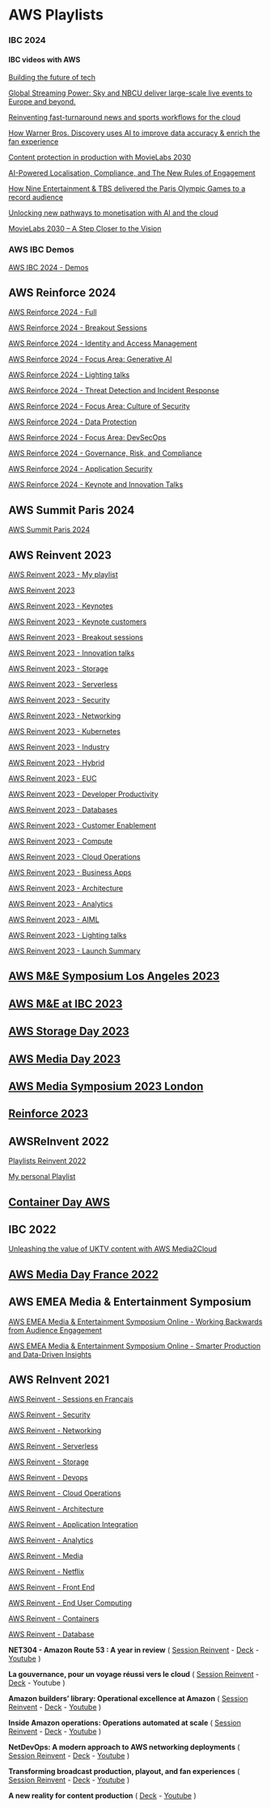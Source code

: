 
# AWS Playlists

### IBC 2024

#### IBC videos with AWS
[Building the future of tech](https://www.ibc.org/video/building-the-future-of-tech/11540.article)

[Global Streaming Power: Sky and NBCU deliver large-scale live events to Europe and beyond.](https://www.ibc.org/video/commitment-and-innovation-drive-global-streaming-power-with-aws/11508.article)

[Reinventing fast-turnaround news and sports workflows for the cloud](https://www.ibc.org/video/reinventing-fast-turnaround-news-and-sports-workflows-for-the-cloud/11676.article)

[How Warner Bros. Discovery uses AI to improve data accuracy & enrich the fan experience](https://www.ibc.org/video/how-warner-bros-discovery-uses-ai-to-improve-data-accuracy-and-enrich-the-fan-experience/11661.article)

[Content protection in production with MovieLabs 2030](https://www.ibc.org/video/content-protection-in-production-with-movielabs-2030/11591.article)

[AI-Powered Localisation, Compliance, and The New Rules of Engagement](https://www.ibc.org/video/ai-powered-localisation-compliance-and-the-new-rules-of-engagement/11524.article)

[How Nine Entertainment & TBS delivered the Paris Olympic Games to a record audience](https://www.ibc.org/video/how-nine-entertainment-and-tbs-delivered-the-paris-olympic-games-to-a-record-audience/11659.article)

[Unlocking new pathways to monetisation with AI and the cloud](https://www.ibc.org/video/unlocking-new-pathways-to-monetisation-with-ai-and-the-cloud/11773.article)

[MovieLabs 2030 – A Step Closer to the Vision](https://www.ibc.org/video/movielabs-2030-a-step-closer-to-the-vision/11573.article)

### AWS IBC Demos

[AWS IBC 2024 - Demos](playlist-PLSfK4vylaJMg82HDGMb4zg_eEpDLJVFoT.md)

## AWS Reinforce 2024

[AWS Reinforce 2024 - Full](playlist-PL2yQDdvlhXf-a63_o1-mAya81ZwuRkmAu.md)

[AWS Reinforce 2024 - Breakout Sessions](playlist-PL2yQDdvlhXf924bBNnRHA9RdbNJI6En3V.md)

[AWS Reinforce 2024 - Identity and Access Management](playlist-PL2yQDdvlhXf-XqcUqLn0avm_N-lvhsHXB.md)

[AWS Reinforce 2024 - Focus Area: Generative AI](playlist-PL2yQDdvlhXf-b4hbQhg2iTwU-ot2knOzh.md)

[AWS Reinforce 2024 - Lighting talks](playlist-PL2yQDdvlhXf-zg2Vw9YHxoqsfsJFUq7tR.md)

[AWS Reinforce 2024 - Threat Detection and Incident Response](playlist-PL2yQDdvlhXf8Q4ZXUvRP8VxvBN7_vXAnY.md)

[AWS Reinforce 2024 - Focus Area: Culture of Security](playlist-PL2yQDdvlhXf8QI-TxYVwqfOUxPDwJfsIp.md)

[AWS Reinforce 2024 - Data Protection](playlist-PL2yQDdvlhXf_l1OwouK5rj0hMeSfNEExL.md)

[AWS Reinforce 2024 - Focus Area: DevSecOps](playlist-PL2yQDdvlhXf_7oO5-WmZYI6nUClc3BXYw.md)

[AWS Reinforce 2024 - Governance, Risk, and Compliance](playlist-PL2yQDdvlhXf8ilLz3LJ7A3WxMbjLEHDff.md)

[AWS Reinforce 2024 - Application Security](playlist-PL2yQDdvlhXf_7-jPFNNM3d5G1ZldgsOOr.md)

[AWS Reinforce 2024 - Keynote and Innovation Talks](playlist-PL2yQDdvlhXf_-WuiG0HwlDSfKGzdRVItM.md)

## AWS Summit Paris 2024

[AWS Summit Paris 2024](playlist-PLL_L4MF1Z7JVoRINWdkdvyJVkH-i0Qq1Q.md)

## AWS Reinvent 2023

[AWS Reinvent 2023 - My playlist](my-playlist-reinvent-2023.md)

[AWS Reinvent 2023](playlist-PL2yQDdvlhXf-5R7VtNr9P4nosA7DiDtM1.md)

[AWS Reinvent 2023 - Keynotes](playlist-PL2yQDdvlhXf_yTJdRlfK7K1ARdhYHhUvR.md)

[AWS Reinvent 2023 - Keynote customers](playlist-PL2yQDdvlhXf-bNhTjxpMzsNgsnC2TqbQT.md)

[AWS Reinvent 2023 - Breakout sessions](playlist-PL2yQDdvlhXf93SMk5EpQVIq4kdWQhUcMV.md)

[AWS Reinvent 2023 - Innovation talks](playlist-PL2yQDdvlhXf9dPFE1cCdiBovjN4Q6oCg-.md)

[ AWS Reinvent 2023 - Storage](playlist-PL2yQDdvlhXf83bp752n992F52HWaR_js3.md)

[ AWS Reinvent 2023 - Serverless](playlist-PL2yQDdvlhXf_rloSt34Uh37PBzTti6aFc.md)

[ AWS Reinvent 2023 - Security](playlist-PL2yQDdvlhXf-901GvlqhZJ3pIQtw6aeZq.md)

[ AWS Reinvent 2023 -  Networking](playlist-PL2yQDdvlhXf-z265uBFVcvoAG-OXy7530.md)

[ AWS Reinvent 2023 - Kubernetes](playlist-PL2yQDdvlhXf-XK9yXKcJ8Jf0TVplCazUz.md)

[ AWS Reinvent 2023 - Industry](playlist-PL2yQDdvlhXf_HQ1BmWQHoe1o5-SQMCUfl.md)

[ AWS Reinvent 2023 - Hybrid](playlist-PL2yQDdvlhXf8ZslpFYqYySfVV4Lu3MDhu.md)

[ AWS Reinvent 2023 - EUC](playlist-PL2yQDdvlhXf8FVrowjoxmg38NCBO0CYI5.md)

[ AWS Reinvent 2023 - Developer Productivity](playlist-PL2yQDdvlhXf9Wa5bgk7_K82rYWn2Nom4I.md)

[ AWS Reinvent 2023 - Databases](playlist-PL2yQDdvlhXf9KjNup2pbyxba2XeKelNFg.md)

[ AWS Reinvent 2023 - Customer Enablement](playlist-PL2yQDdvlhXf_CgVU23a0cmJMohU9GcpSE.md)

[ AWS Reinvent 2023 - Compute](playlist-PL2yQDdvlhXf-CN3ykMq_dYH9nmPRRbR7O.md)

[ AWS Reinvent 2023 - Cloud Operations](playlist-PL2yQDdvlhXf-MKQE31qHsOE_eSDR1T2Kq.md)

[ AWS Reinvent 2023 - Business Apps](playlist-PL2yQDdvlhXf8r-2SvM2pmCzd62_umw_FJ.md)

[ AWS Reinvent 2023 - Architecture](playlist-PL2yQDdvlhXf8qWcdB_8mKLyAOHk0cVK6B.md)

[ AWS Reinvent 2023 - Analytics](playlist-PL2yQDdvlhXf8_GOWzkJwOsoDLgBw80nfi.md)

[ AWS Reinvent 2023 - AIML](playlist-PL2yQDdvlhXf8iyzg7ziZI924PxC8a8M-U.md)

[ AWS Reinvent 2023 - Lighting talks](playlist-PL2yQDdvlhXf88GSCQS4wvT2eB5Cq1RJ9Q.md)


[AWS Reinvent 2023 - Launch Summary](decks/REINVENT_2023/REINVENT20223_Launch.pdf)

## [AWS M&E Symposium Los Angeles 2023](playlist-PLSfK4vylaJMivlKdK2GgYrvUmjocpKoev.md)

## [AWS M&E at IBC 2023](playlist-PLSfK4vylaJMhYgc5tzKpKLA02uG7CIdsn.md)

## [AWS Storage Day 2023](playlist-PLSfK4vylaJMg3nKxvs66pFCAkb_rfdRos.md)

## [AWS Media Day 2023](playlist-PLL_L4MF1Z7JWsJi_LUyEMpLaUirkIz2Do.md)

## [AWS Media Symposium 2023 London](https://pages.awscloud.com/EMEA-field-EV-M-E-Symposium-London-on-demand.html)

## [Reinforce 2023](reinforce-2023.md)

## AWSReInvent 2022 

[Playlists Reinvent 2022](reinvent-2022.md)

[My personal Playlist](my-playlist-reinvent-2022.md)

## [Container Day AWS](https://www.youtube.com/playlist?list=PLehXSATXjcQFD6ZUH4o0hwoH6gmGHvqQe)

## IBC 2022
[Unleashing the value of UKTV content with AWS Media2Cloud](https://www.youtube.com/watch?v=Uaye3XkKVgo&feature=youtu.be)

## [AWS Media Day France 2022](https://www.youtube.com/watch?v=2rQMCD0uyIQ&list=PLL_L4MF1Z7JUlTedFignU01KZbq28vZEh)

## AWS EMEA Media & Entertainment Symposium 

[AWS EMEA Media & Entertainment Symposium Online - Working Backwards from Audience Engagement](https://www.youtube.com/watch?v=XtDGLmIPxhk)

[AWS EMEA Media & Entertainment Symposium Online - Smarter Production and Data-Driven Insights](https://www.youtube.com/watch?v=geIBzoPEEwY)

## AWS ReInvent 2021

[AWS Reinvent - Sessions en Français](playlist-PLL_L4MF1Z7JVxkNOAetbK8hCmJWRanQah.md)

[AWS Reinvent - Security](playlist-PL2yQDdvlhXf_b_a3X0Bd58WbEZGDau-lW.md)

[AWS Reinvent - Networking](playlist-PL2yQDdvlhXf8LwUXEjfwfT9Yd0fFf4H-G.md)

[AWS Reinvent - Serverless](playlist-PL2yQDdvlhXf9h--iJ3AEr6r7R6EsgjKNm.md)

[AWS Reinvent - Storage](playlist-PL2yQDdvlhXf84XEw3vxTFxW9cc0U7kj_G.md)

[AWS Reinvent - Devops](playlist-PL2yQDdvlhXf8IJuIGCoPbO2HXxWFFml8Z.md)

[AWS Reinvent - Cloud Operations](playlist-PL2yQDdvlhXf_iYtj8AVNbR7TfBgVoMQGA.md)

[AWS Reinvent - Architecture](playlist-PL2yQDdvlhXf8Y3Po6kztYpyKxhy6XEV-_.md)

[AWS Reinvent - Application Integration](playlist-PL2yQDdvlhXf_NlTmZ2Yc1alpZ-cjZyz-W.md)

[AWS Reinvent - Analytics](playlist-PL2yQDdvlhXf-zvXglx6Vs1wvtczIR_b61.md)

[AWS Reinvent - Media](playlist-PL2yQDdvlhXf-C9OQaL0ndFpj0ZuvPkyAb.md)

[AWS Reinvent - Netflix](playlist-PL2yQDdvlhXf8r4Szoi7TvfbH6KXk5SlM1.md)

[AWS Reinvent - Front End](playlist-PL2yQDdvlhXf9Cg4McKSCdJ-uroabfib16.md)

[AWS Reinvent - End User Computing](playlist-PL2yQDdvlhXf9o8C35r5MpmYou-qLuWhMt.md)

[AWS Reinvent - Containers](playlist-PL2yQDdvlhXf_w7ko6ux5eFhDLS1ggjWsr.md)

[AWS Reinvent - Database](playlist-PL2yQDdvlhXf8R2BYrOfcp8kKUvIHc5NoQ.md)

**NET304 - Amazon Route 53 : A year in review** ( [Session Reinvent](https://virtual.reinvent.awsevents.com/session-virtual/?es_id=07f68be892&v2477da705118cc74fd14460db021e1784e2eed5a7982c6482ec95cb2e86d259644b8741959f52a49e0e6908b82a9d860=2789DC0963F2F7444F74F9EF82ABADE706877660D57402DA7FAC4183681A6CF956CF3EB3DFAEA288F57A1565BEBC1C57) - 
[Deck](https://mplay-assets.s3.amazonaws.com/sites/awsreinv21/_uploads/assets/drvlgwuqmmwuxypw_awsreinv21.pdf) - 
[Youtube](https://www.youtube.com/watch?v=uffRFW0BrUU)
)

**La gouvernance, pour un voyage réussi vers le cloud** ( [Session Reinvent](https://virtual.reinvent.awsevents.com/session-virtual/?v2477da705118cc74fd14460db021e1784e2[…]252831D0D141CD535E44A64AECB91C44C48F42359C998C691F7ED) - 
[Deck](https://mplay-assets.s3.amazonaws.com/sites/awsreinv21/_uploads/assets/vbwiidfpylbiikpf_awsreinv21.pdf) - 
Youtube
)

**Amazon builders’ library: Operational excellence at Amazon** ( [Session Reinvent](https://virtual.reinvent.awsevents.com/session-virtual/?v2477da705118cc74fd14460db021e1784e2[…]E4C40ABD56DDAEBC90FDF073D37DBF505BFD792796A8EA270D795) - 
[Deck](https://mplay-assets.s3.amazonaws.com/sites/awsreinv21/_uploads/assets/cdorfxffmcrzgtdt_awsreinv21.pdf) - 
[Youtube](https://www.youtube.com/watch?v=7MrD4VSLC_w)
)

**Inside Amazon operations: Operations automated at scale** ( [Session Reinvent](https://virtual.reinvent.awsevents.com/session-virtual/?v2477da705118cc74fd14460db021e1784e2eed5a7982c6482ec95cb2e86d259644b8741959f52a49e0e6908b82a9d860=6B3F3045C85F36CE63C7D67EB95AAB2F4164462952D28FEAA9B226300DF4109FDC1C941DB830E2A9160B368099984E95) - 
[Deck](https://mplay-assets.s3.amazonaws.com/sites/awsreinv21/_uploads/assets/jjultmtudfqutakn_awsreinv21.pdf) - 
[Youtube](https://www.youtube.com/watch?v=XJNTo7K4glo)
)

**NetDevOps: A modern approach to AWS networking deployments** ( 
[Session Reinvent](https://virtual.reinvent.awsevents.com/session-virtual/?v2477da705118cc74fd14460db021e1784e2eed5a7982c6482ec95cb2e86d259644b8741959f52a49e0e6908b82a9d860=704597FDD85A0F144D2F197A8E7940D9083F9CD23672912B56780CDB6115B06BDD2D4F823604F49C03F9DBC25FED6706) - 
[Deck](https://mplay-assets.s3.amazonaws.com/sites/awsreinv21/_uploads/assets/zezrqqlxiowvvacj_awsreinv21.pdf) - 
[Youtube](https://www.youtube.com/watch?v=q9LYzQQ1QLM)
)

**Transforming broadcast production, playout, and fan experiences** ( 
[Session Reinvent](https://virtual.reinvent.awsevents.com/session-virtual/?v2477da705118cc74fd14460db021e1784e2eed5a7982c6482ec95cb2e86d259644b8741959f52a49e0e6908b82a9d860=AE51E92E3B811DC58A22F8855AF1D43BFD9F685734A6FC56342BAFE431760F63C338E199B84D423B1EB2F053E94583DB) -
[Deck](https://mplay-assets.s3.amazonaws.com/sites/awsreinv21/_uploads/assets/yaafxssekctzqjxd_awsreinv21.pdf) - 
[Youtube](https://www.youtube.com/watch?v=sLg6Nnw6R0g)
)

**A new reality for content production** ( 
[Deck](https://virtual.reinvent.awsevents.com/session-virtual/?v2477da705118cc74fd14460db021e1784e2eed5a7982c6482ec95cb2e86d259644b8741959f52a49e0e6908b82a9d860=0680BE566A9065744AB6A8811E6E5A06835FB7002F8D0A6FC364A9070083DCFBD995B98F8FBC4AB1F04619D2F15A9EDE) - 
[Youtube](https://www.youtube.com/watch?v=VwsAJKsmNno)
)



